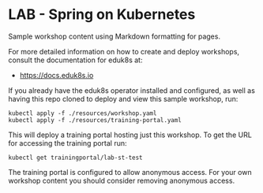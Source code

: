 LAB - Spring on Kubernetes
=====================

Sample workshop content using Markdown formatting for pages.

For more detailed information on how to create and deploy workshops, consult
the documentation for eduk8s at:

* https://docs.eduk8s.io

If you already have the eduk8s operator installed and configured, as well as having this repo cloned to deploy
and view this sample workshop, run:

```
kubectl apply -f ./resources/workshop.yaml
kubectl apply -f ./resources/training-portal.yaml
```

This will deploy a training portal hosting just this workshop. To get the
URL for accessing the training portal run:

```
kubectl get trainingportal/lab-st-test
```

The training portal is configured to allow anonymous access. For your own
workshop content you should consider removing anonymous access.
